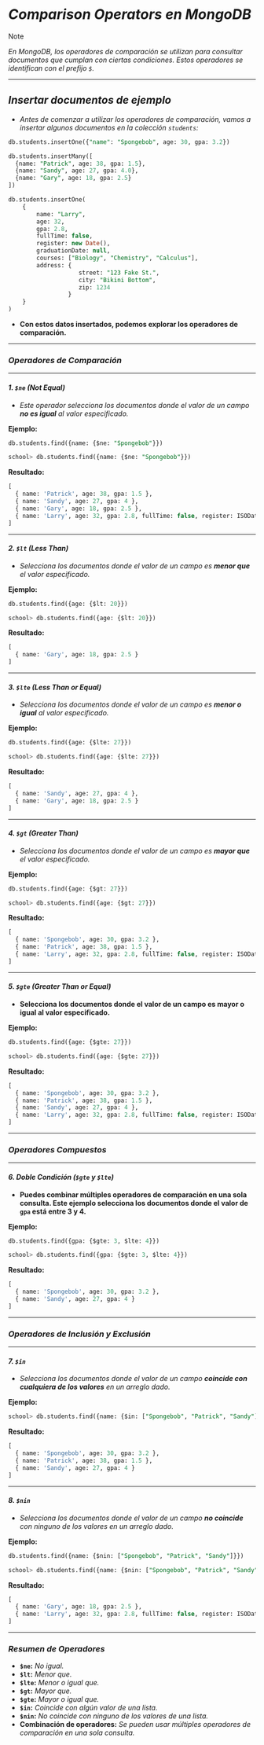 <!-- Autor: Daniel Benjamin Perez Morales -->
<!-- GitHub: https://github.com/DanielPerezMoralesDev13 -->
<!-- Correo electrónico: danielperezdev@proton.me -->

# ***Comparison Operators en MongoDB***

> [!NOTE]
> *En MongoDB, los operadores de comparación se utilizan para consultar documentos que cumplan con ciertas condiciones. Estos operadores se identifican con el prefijo `$`.*

---

## ***Insertar documentos de ejemplo***

- *Antes de comenzar a utilizar los operadores de comparación, vamos a insertar algunos documentos en la colección `students`:*

```sql
db.students.insertOne({"name": "Spongebob", age: 30, gpa: 3.2})

db.students.insertMany([
  {name: "Patrick", age: 38, gpa: 1.5},
  {name: "Sandy", age: 27, gpa: 4.0},
  {name: "Gary", age: 18, gpa: 2.5}
])

db.students.insertOne(
    {
        name: "Larry",
        age: 32,
        gpa: 2.8,
        fullTime: false,
        register: new Date(),
        graduationDate: null,
        courses: ["Biology", "Chemistry", "Calculus"],
        address: {
                    street: "123 Fake St.",
                    city: "Bikini Bottom",
                    zip: 1234
                 }
    }
)
```

- **Con estos datos insertados, podemos explorar los operadores de comparación.**

---

### ***Operadores de Comparación***

---

#### ***1. `$ne` (Not Equal)***

- *Este operador selecciona los documentos donde el valor de un campo **no es igual** al valor especificado.*

**Ejemplo:**

```sql
db.students.find({name: {$ne: "Spongebob"}})
```

```sql
school> db.students.find({name: {$ne: "Spongebob"}})
```

**Resultado:**

```sql
[
  { name: 'Patrick', age: 38, gpa: 1.5 },
  { name: 'Sandy', age: 27, gpa: 4 },
  { name: 'Gary', age: 18, gpa: 2.5 },
  { name: 'Larry', age: 32, gpa: 2.8, fullTime: false, register: ISODate('2024-09-21T19:26:54.025Z'), graduationDate: null, courses: [ 'Biology', 'Chemistry', 'Calculus' ], address: { street: '123 Fake St.', city: 'Bikini Bottom', zip: 1234 } }
]
```

---

#### ***2. `$lt` (Less Than)***

- *Selecciona los documentos donde el valor de un campo es **menor que** el valor especificado.*

**Ejemplo:**

```sql
db.students.find({age: {$lt: 20}})
```

```sql
school> db.students.find({age: {$lt: 20}})
```

**Resultado:**

```sql
[
  { name: 'Gary', age: 18, gpa: 2.5 }
]
```

---

#### ***3. `$lte` (Less Than or Equal)***

- *Selecciona los documentos donde el valor de un campo es **menor o igual** al valor especificado.*

**Ejemplo:**

```sql
db.students.find({age: {$lte: 27}})
```

```sql
school> db.students.find({age: {$lte: 27}})
```

**Resultado:**

```sql
[
  { name: 'Sandy', age: 27, gpa: 4 },
  { name: 'Gary', age: 18, gpa: 2.5 }
]
```

---

#### ***4. `$gt` (Greater Than)***

- *Selecciona los documentos donde el valor de un campo es **mayor que** el valor especificado.*

**Ejemplo:**

```sql
db.students.find({age: {$gt: 27}})
```

```sql
school> db.students.find({age: {$gt: 27}})
```

**Resultado:**

```sql
[
  { name: 'Spongebob', age: 30, gpa: 3.2 },
  { name: 'Patrick', age: 38, gpa: 1.5 },
  { name: 'Larry', age: 32, gpa: 2.8, fullTime: false, register: ISODate('2024-09-21T19:26:54.025Z'), graduationDate: null, courses: [ 'Biology', 'Chemistry', 'Calculus' ], address: { street: '123 Fake St.', city: 'Bikini Bottom', zip: 1234 } }
]
```

---

#### ***5. `$gte` (Greater Than or Equal)***

- **Selecciona los documentos donde el valor de un campo es **mayor o igual** al valor especificado.**

**Ejemplo:**

```sql
db.students.find({age: {$gte: 27}})
```

```sql
school> db.students.find({age: {$gte: 27}})
```

**Resultado:**

```sql
[
  { name: 'Spongebob', age: 30, gpa: 3.2 },
  { name: 'Patrick', age: 38, gpa: 1.5 },
  { name: 'Sandy', age: 27, gpa: 4 },
  { name: 'Larry', age: 32, gpa: 2.8, fullTime: false, register: ISODate('2024-09-21T19:26:54.025Z'), graduationDate: null, courses: [ 'Biology', 'Chemistry', 'Calculus' ], address: { street: '123 Fake St.', city: 'Bikini Bottom', zip: 1234 } }
]
```

---

### ***Operadores Compuestos***

---

#### ***6. Doble Condición (`$gte` y `$lte`)***

- **Puedes combinar múltiples operadores de comparación en una sola consulta. Este ejemplo selecciona los documentos donde el valor de `gpa` está entre 3 y 4.**

**Ejemplo:**

```sql
db.students.find({gpa: {$gte: 3, $lte: 4}})
```

```sql
school> db.students.find({gpa: {$gte: 3, $lte: 4}})
```

**Resultado:**

```sql
[
  { name: 'Spongebob', age: 30, gpa: 3.2 },
  { name: 'Sandy', age: 27, gpa: 4 }
]
```

---

### ***Operadores de Inclusión y Exclusión***

---

#### ***7. `$in`***

- *Selecciona los documentos donde el valor de un campo **coincide con cualquiera de los valores** en un arreglo dado.*

**Ejemplo:**

```sql
school> db.students.find({name: {$in: ["Spongebob", "Patrick", "Sandy"]}})
```

**Resultado:**

```sql
[
  { name: 'Spongebob', age: 30, gpa: 3.2 },
  { name: 'Patrick', age: 38, gpa: 1.5 },
  { name: 'Sandy', age: 27, gpa: 4 }
]
```

---

#### ***8. `$nin`***

- *Selecciona los documentos donde el valor de un campo **no coincide** con ninguno de los valores en un arreglo dado.*

**Ejemplo:**

```sql
db.students.find({name: {$nin: ["Spongebob", "Patrick", "Sandy"]}})
```

```sql
school> db.students.find({name: {$nin: ["Spongebob", "Patrick", "Sandy"]}})
```

**Resultado:**

```sql
[
  { name: 'Gary', age: 18, gpa: 2.5 },
  { name: 'Larry', age: 32, gpa: 2.8, fullTime: false, register: ISODate('2024-09-21T19:26:54.025Z'), graduationDate: null, courses: [ 'Biology', 'Chemistry', 'Calculus' ], address: { street: '123 Fake St.', city: 'Bikini Bottom', zip: 1234 } }
]
```

---

### ***Resumen de Operadores***

- **`$ne`:** *No igual.*
- **`$lt`:** *Menor que.*
- **`$lte`:** *Menor o igual que.*
- **`$gt`:** *Mayor que.*
- **`$gte`:** *Mayor o igual que.*
- **`$in`:** *Coincide con algún valor de una lista.*
- **`$nin`:** *No coincide con ninguno de los valores de una lista.*
- **Combinación de operadores:** *Se pueden usar múltiples operadores de comparación en una sola consulta.*
